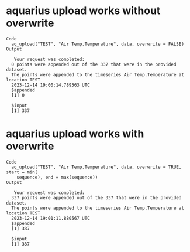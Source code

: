 # aquarius upload works without overwrite

    Code
      aq_upload("TEST", "Air Temp.Temperature", data, overwrite = FALSE)
    Output
      
       Your request was completed:
      0 points were appended out of the 337 that were in the provided dataset.
      The points were appended to the timeseries Air Temp.Temperature at location TEST
      2023-12-14 19:00:14.789563 UTC
      $appended
      [1] 0
      
      $input
      [1] 337
      

# aquarius upload works with overwrite

    Code
      aq_upload("TEST", "Air Temp.Temperature", data, overwrite = TRUE, start = min(
        sequence), end = max(sequence))
    Output
      
       Your request was completed:
      337 points were appended out of the 337 that were in the provided dataset.
      The points were appended to the timeseries Air Temp.Temperature at location TEST
      2023-12-14 19:01:11.880567 UTC
      $appended
      [1] 337
      
      $input
      [1] 337
      

